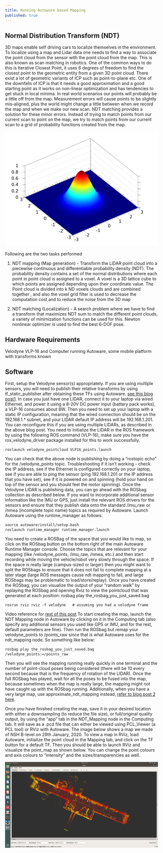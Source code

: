 ```yaml
---
title: Running Autoware based Mapping
published: true
---
```

## Normal Distribution Transform (NDT)

3D maps enable self driving cars to localize themselves in the environment. To localize using a map and Lidar data one needs to find a way to associate the point cloud from the sensor with the point cloud from the map. This is also known as scan matching in robotics. One of the common ways to do this is Iterative Closest Point, it uses 6 degrees of freedom to find the closest point to the geometric entity from a given 3D point cloud. There exist a lot of geometric variants of ICP such as point-to-plane etc. One of the downfalls of ICP is that it needs a good approximation and a good starting point as it works on non-linear optimization and has tendencies to get stuck in local minima. In real world scenarios our points will probably be a little off from the map. Measurement errors will cause points to be slightly mis-aligned, plus the world might change a little between when we record the map and when we make our new scan.
NDT matching provides a solution for these minor errors. Instead of trying to match points from our current scan to point on the map, we try to match points from our current scan to a grid of probability functions created from the map.

![Probability Density Function](assets/images/pdf.png)

Following are the two tasks performed

1. NDT mapping (Map generation) -  Transform the LiDAR point cloud into a piecewise continuous and differentiable probability density (NDT). The probability density contains a set of the normal distributions where each point in point cloud is assigned to a voxel. A voxel is a 3D lattice cube to which points are assigned depending upon their coordinate value. The Point cloud is divided into k ND voxels clouds and are combined together , and also the voxel grid filter is used to decrease the computation cost and to reduce the noise from the 3D map

2. NDT matching (Localization) - A search problem where we have to find a transform that maximizes NDT sum to match the different point clouds, a variety of minimization functions can be used for this. Newton nonlinear optimizer is used to find the best 6-DOF pose.

## Hardware Requirements
Velodyne VLP-16 and Computer running Autoware, some mobile platform with transforms known

## Software
First, setup the Velodyne sensor(s) appropriately. If you are using multiple sensors, you will need to publish their relative transforms by using tf_static_publisher after obtaining these TFs using Autoware. [see this blog post1](https://wowelec.wordpress.com/2019/06/18/setting-up-and-calibrating-multiple-lidar-sensors/). In case you just have one LIDAR, connect it to your laptop via wired Ethernet, and power it using a 8-20V DC power input (battery pack works), a VLP-16 consumes about 8W.
Then you need to set up your laptop with a static IP configuration, meaning that the wired connection should be on the 192.168.1.* subnet, and your LIDAR default IP address will be 192.168.1.201. You can reconfigure this if you are using multiple LIDARs, as described in the above blog post.
You need to initialize the LIDAR in the ROS framework by using the following ROS command (VLP-16), make sure you have the ros_velodyne_driver package installed for this to work successfully.
```
roslaunch velodyne_pointcloud VLP16_points.launch
```
You can check that the above node is publishing by doing a “rostopic echo” for the /velodyne_points topic.
Troubleshooting if it isn’t working - check the IP address, see if the Ethernet is configured correctly on your laptop, see if you are able to ping the sensor (ping 192.168.1.201 or the IP address that you have set), see if it is powered on and spinning (hold your hand on top of the sensor and you should feel the motor spinning).
Once the Velodyne LIDAR is publishing data, you can go ahead with the ROSbag collection as described below. If you want to incorporate additional sensor information like the IMU or GPS, just install the relevant ROS drivers for the sensors and ensure that they publish data onto the standard /imu_raw or /nmea (incomplete topic name) topics as required by Autoware.
Launch Autoware using the runtime_manager as follows:
```
source autoware/install/setup.bash
roslaunch runtime_manager runtime_manager.launch
```
You need to create a ROSBag of the space that you would like to map, so click on the ROSbag button on the bottom right of the main Autoware Runtime Manager console. Choose the topics that are relevant for your mapping (like /velodyne_points, /imu_raw, /nmea, etc.) and then start recording while moving the vehicle/robot very slowly through the space. If the space is really large (campus-sized or larger) then you might want to split the ROSbags to ensure that it does not fail to complete mapping at a later stage (large ROS messages cause ndt mapping to fail, and large ROSbags may be problematic to load/store/replay).
Once you have created the ROSbag, you can visualize the output of your “random walk” by replaying the ROSbag and opening Rviz to view the pointcloud that was generated at each position:
rosbag play the_rosbag_you_just_saved.bag
```
rosrun rviz rviz -f velodyne   # assuming you had a velodyne frame
```
Video reference for [rest of this post](https://www.youtube.com/watch?v=ss6Blrz23h8)
To start creating the map, launch the NDT Mapping node in Autoware by clicking on it in the Computing tab (also specify any additional sensors you used like GPS or IMU, and for the rest, default parameters are fine). Then run the ROSbag but remap your velodyne_points to /points_raw since that is what Autoware uses for the ndt_mapping node. So something like below:
```
rosbag play the_rosbag_you_just_saved.bag /velodyne_points:=/points_raw
```
Then you will see the mapping running really quickly in one terminal and the number of point-cloud poses being considered (there will be 10 every second because that is the frequency of rotation of the LIDAR). Once the full ROSbag has played, wait for all the poses to be fused into the map, because sometimes when the map is really large, the mapping might not have caught up with the ROSbag running. Additionally, when you have a very large map, use approximate_ndt_mapping instead, [refer to blog post 2 here](https://wowelec.wordpress.com/2019/06/16/running-autoware-based-mapping-in-the-cloud/).

Once you have finished creating the map, save it in your desired location with either a downsampling (to reduce the file size), or full/original quality output, by using the “app” tab in the NDT_Mapping node in the Computing tab. It will save as a .pcd file that can either be viewed using PCL_Viewer (a PCL tool) or RViz with Autoware.
The image below shows a map we made of NSH B-level on 29th January, 2020. To view a map in RViz, load Autoware, initialize the point cloud in the Mapping tab, and click on the TF button for a default TF. Then you should be able to launch RViz and visualize the point_map as shown below. You can change the point colours and axis colours to “intensity” and the sizes/transparencies as well.

![PCD of B-Level RI](assets/images/autpware_blevel.png)

